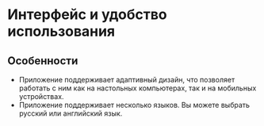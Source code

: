 # Интерфейс и удобство использования

## Особенности
- Приложение поддерживает адаптивный дизайн, что позволяет работать с ним как на настольных компьютерах, так и на мобильных устройствах.
- Приложение поддерживает несколько языков. Вы можете выбрать русский или английский язык.
